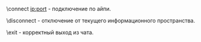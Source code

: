 \connect <ip:port> - подключение по айпи.

\disconnect - отключение от текущего информационного пространства.

\exit - корректный выход из чата.

